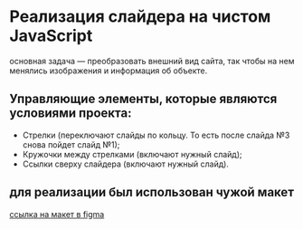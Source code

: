 # Реализация слайдера на чистом JavaScript
основная задача — преобразовать внешний вид сайта, так чтобы на нем менялись изображения и информация об объекте.
## Управляющие элементы, которые являются условиями проекта:
* Стрелки (переключают слайды по кольцу. То есть после слайда №3 снова пойдет слайд №1);
* Кружочки между стрелками (включают нужный слайд);
* Ссылки сверху слайдера (включают нужный слайд).

## для реализации был использован чужой макет 
[ссылка на макет в figma](https://www.figma.com/file/D4rkmpfIjEC3GwYBPgE1vd/Slider?node-id=0%3A1&mode=dev)

